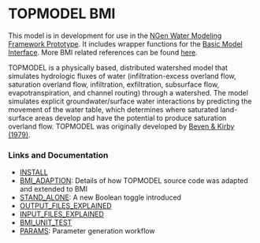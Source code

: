 # TOPMODEL BMI

This model is in development for use in the
[NGen Water Modeling Framework Prototype](https://github.com/NOAA-OWP/ngen).
It includes wrapper functions for the
[Basic Model Interface](https://bmi-spec.readthedocs.io/en/latest/).
More BMI related references can be found [here](refs/csdms).
  
TOPMODEL is a physically based, distributed watershed model that simulates
hydrologic fluxes of water (infiltration-excess overland flow, saturation
overland flow, infiltration, exfiltration, subsurface flow, evapotranspiration,
and channel routing) through a watershed. The model simulates explicit
groundwater/surface water interactions by predicting the movement of the
water table, which determines where saturated land-surface areas develop
and have the potential to produce saturation overland flow. TOPMODEL was
originally developed by
[Beven & Kirby (1979)](https://www.tandfonline.com/doi/abs/10.1080/02626667909491834).

### Links and Documentation
- [INSTALL](./INSTALL.md)
- [BMI_ADAPTION](./docs/BMI_ADAPTION.md): Details of how TOPMODEL source code was adapted and extended to BMI
- [STAND_ALONE](./docs/STAND_ALONE.md): A new Boolean toggle introduced
- [OUTPUT_FILES_EXPLAINED](./docs/OUTPUT_FILES_EXPLAINED.md)
- [INPUT_FILES_EXPLAINED](./docs/INPUT_FILES_EXPLAINED.md)
- [BMI_UNIT_TEST](./test/README.md)
- [PARAMS](./params/README.md): Parameter generation workflow